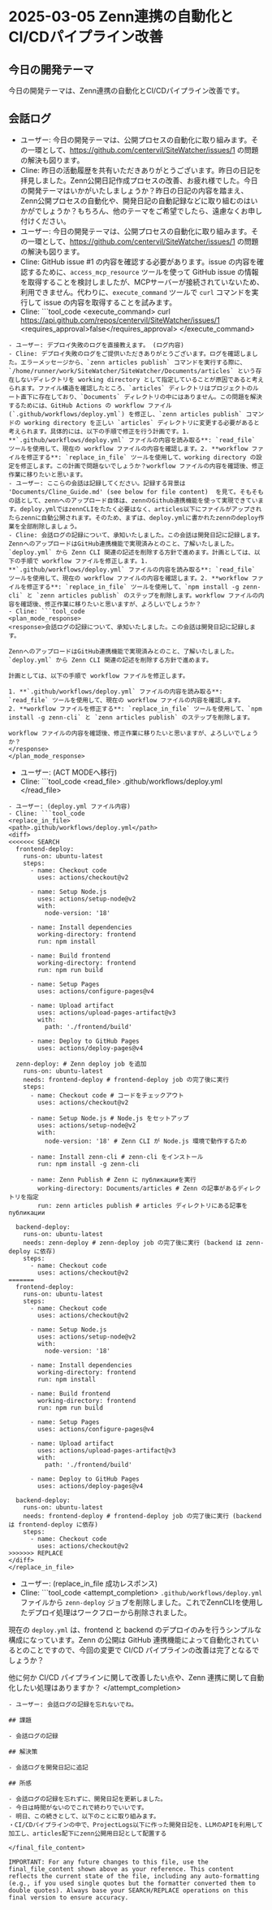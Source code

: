 # 2025-03-05 Zenn連携の自動化とCI/CDパイプライン改善

## 今日の開発テーマ

今日の開発テーマは、Zenn連携の自動化とCI/CDパイプライン改善です。

## 会話ログ

- ユーザー: 今日の開発テーマは、公開プロセスの自動化に取り組みます。その一環として、https://github.com/centervil/SiteWatcher/issues/1  の問題の解決も図ります。
- Cline: 昨日の活動履歴を共有いただきありがとうございます。昨日の日記を拝見しました。Zenn公開日記作成プロセスの改善、お疲れ様でした。今日の開発テーマはいかがいたしましょうか？昨日の日記の内容を踏まえ、Zenn公開プロセスの自動化や、開発日記の自動記録などに取り組むのはいかがでしょうか？もちろん、他のテーマをご希望でしたら、遠慮なくお申し付けください。
- ユーザー: 今日の開発テーマは、公開プロセスの自動化に取り組みます。その一環として、https://github.com/centervil/SiteWatcher/issues/1  の問題の解決も図ります。
- Cline: GitHub issue #1 の内容を確認する必要があります。issue の内容を確認するために、`access_mcp_resource` ツールを使って GitHub issue の情報を取得することを検討しましたが、MCPサーバーが接続されていないため、利用できません。代わりに、`execute_command` ツールで `curl` コマンドを実行して issue の内容を取得することを試みます。
- Cline: ```tool_code
<execute_command>
<command>curl https://api.github.com/repos/centervil/SiteWatcher/issues/1</command>
<requires_approval>false</requires_approval>
</execute_command>
```
- ユーザー: デプロイ失敗のログを直接教えます。 (ログ内容)
- Cline: デプロイ失敗のログをご提供いただきありがとうございます。ログを確認しました。エラーメッセージから、`zenn articles publish` コマンドを実行する際に、`/home/runner/work/SiteWatcher/SiteWatcher/Documents/articles` という存在しないディレクトリを working directory として指定していることが原因であると考えられます。ファイル構造を確認したところ、`articles` ディレクトリはプロジェクトのルート直下に存在しており、`Documents` ディレクトリの中にはありません。この問題を解決するためには、GitHub Actions の workflow ファイル (`.github/workflows/deploy.yml`) を修正し、`zenn articles publish` コマンドの working directory を正しい `articles` ディレクトリに変更する必要があると考えられます。具体的には、以下の手順で修正を行う計画です。1. **`.github/workflows/deploy.yml` ファイルの内容を読み取る**: `read_file` ツールを使用して、現在の workflow ファイルの内容を確認します。2. **workflow ファイルを修正する**: `replace_in_file` ツールを使用して、working directory の設定を修正します。この計画で問題ないでしょうか？workflow ファイルの内容を確認後、修正作業に移りたいと思います。
- ユーザー: ここらの会話は記録してください。記録する背景は 'Documents/Cline_Guide.md' (see below for file content)  を見て。そもそもの話として、zennへのアップロード自体は、zennのGithub連携機能を使って実現できています。deploy.ymlではzennCLIをたたく必要はなく、articles以下にファイルがアップされたらzennに自動公開されます。そのため、まずは、deploy.ymlに書かれたzennのdeploy作業を全部削除しましょう。
- Cline: 会話ログの記録について、承知いたしました。この会話は開発日記に記録します。ZennへのアップロードはGitHub連携機能で実現済みとのこと、了解いたしました。`deploy.yml` から Zenn CLI 関連の記述を削除する方針で進めます。計画としては、以下の手順で workflow ファイルを修正します。1. **`.github/workflows/deploy.yml` ファイルの内容を読み取る**: `read_file` ツールを使用して、現在の workflow ファイルの内容を確認します。2. **workflow ファイルを修正する**: `replace_in_file` ツールを使用して、`npm install -g zenn-cli` と `zenn articles publish` のステップを削除します。workflow ファイルの内容を確認後、修正作業に移りたいと思いますが、よろしいでしょうか？
- Cline: ```tool_code
<plan_mode_response>
<response>会話ログの記録について、承知いたしました。この会話は開発日記に記録します。

ZennへのアップロードはGitHub連携機能で実現済みとのこと、了解いたしました。
`deploy.yml` から Zenn CLI 関連の記述を削除する方針で進めます。

計画としては、以下の手順で workflow ファイルを修正します。

1. **`.github/workflows/deploy.yml` ファイルの内容を読み取る**: `read_file` ツールを使用して、現在の workflow ファイルの内容を確認します。
2. **workflow ファイルを修正する**: `replace_in_file` ツールを使用して、`npm install -g zenn-cli` と `zenn articles publish` のステップを削除します。

workflow ファイルの内容を確認後、修正作業に移りたいと思いますが、よろしいでしょうか？
</response>
</plan_mode_response>
```
- ユーザー: (ACT MODEへ移行)
- Cline: ```tool_code
<read_file>
<path>.github/workflows/deploy.yml</path>
</read_file>
```
- ユーザー: (deploy.yml ファイル内容)
- Cline: ```tool_code
<replace_in_file>
<path>.github/workflows/deploy.yml</path>
<diff>
<<<<<<< SEARCH
  frontend-deploy:
    runs-on: ubuntu-latest
    steps:
      - name: Checkout code
        uses: actions/checkout@v2

      - name: Setup Node.js
        uses: actions/setup-node@v2
        with:
          node-version: '18'

      - name: Install dependencies
        working-directory: frontend
        run: npm install

      - name: Build frontend
        working-directory: frontend
        run: npm run build

      - name: Setup Pages
        uses: actions/configure-pages@v4

      - name: Upload artifact
        uses: actions/upload-pages-artifact@v3
        with:
          path: './frontend/build'

      - name: Deploy to GitHub Pages
        uses: actions/deploy-pages@v4

  zenn-deploy: # Zenn deploy job を追加
    runs-on: ubuntu-latest
    needs: frontend-deploy # frontend-deploy job の完了後に実行
    steps:
      - name: Checkout code # コードをチェックアウト
        uses: actions/checkout@v2

      - name: Setup Node.js # Node.js をセットアップ
        uses: actions/setup-node@v2
        with:
          node-version: '18' # Zenn CLI が Node.js 環境で動作するため

      - name: Install zenn-cli # zenn-cli をインストール
        run: npm install -g zenn-cli

      - name: Zenn Publish # Zenn に публикацииを実行
        working-directory: Documents/articles # Zenn の記事があるディレクトリを指定
        run: zenn articles publish # articles ディレクトリにある記事を публикации

  backend-deploy:
    runs-on: ubuntu-latest
    needs: zenn-deploy # zenn-deploy job の完了後に実行 (backend は zenn-deploy に依存)
    steps:
      - name: Checkout code
        uses: actions/checkout@v2
=======
  frontend-deploy:
    runs-on: ubuntu-latest
    steps:
      - name: Checkout code
        uses: actions/checkout@v2

      - name: Setup Node.js
        uses: actions/setup-node@v2
        with:
          node-version: '18'

      - name: Install dependencies
        working-directory: frontend
        run: npm install

      - name: Build frontend
        working-directory: frontend
        run: npm run build

      - name: Setup Pages
        uses: actions/configure-pages@v4

      - name: Upload artifact
        uses: actions/upload-pages-artifact@v3
        with:
          path: './frontend/build'

      - name: Deploy to GitHub Pages
        uses: actions/deploy-pages@v4

  backend-deploy:
    runs-on: ubuntu-latest
    needs: frontend-deploy # frontend-deploy job の完了後に実行 (backend は frontend-deploy に依存)
    steps:
      - name: Checkout code
        uses: actions/checkout@v2
>>>>>>> REPLACE
</diff>
</replace_in_file>
```
- ユーザー: (replace_in_file 成功レスポンス)
- Cline: ```tool_code
<attempt_completion>
<result>`.github/workflows/deploy.yml` ファイルから `zenn-deploy` ジョブを削除しました。これでZennCLIを使用したデプロイ処理はワークフローから削除されました。

現在の `deploy.yml` は、frontend と backend のデプロイのみを行うシンプルな構成になっています。Zenn の公開は GitHub 連携機能によって自動化されているとのことですので、今回の変更で CI/CD パイプラインの改善は完了となるでしょうか？

他に何か CI/CD パイプラインに関して改善したい点や、Zenn 連携に関して自動化したい処理はありますか？
</result>
</attempt_completion>
```
- ユーザー: 会話ログの記録を忘れないでね。

## 課題

- 会話ログの記録

## 解決策

- 会話ログを開発日記に追記

## 所感

- 会話ログの記録を忘れずに、開発日記を更新しました。
- 今日は時間がないのでこれで終わりでいいです。
- 明日、この続きとして、以下のことに取り組みます。
・CI/CDパイプラインの中で、ProjectLogs以下に作った開発日記を、LLMのAPIを利用して加工し、articles配下にzenn公開用日記として配置する

</final_file_content>

IMPORTANT: For any future changes to this file, use the final_file_content shown above as your reference. This content reflects the current state of the file, including any auto-formatting (e.g., if you used single quotes but the formatter converted them to double quotes). Always base your SEARCH/REPLACE operations on this final version to ensure accuracy.
